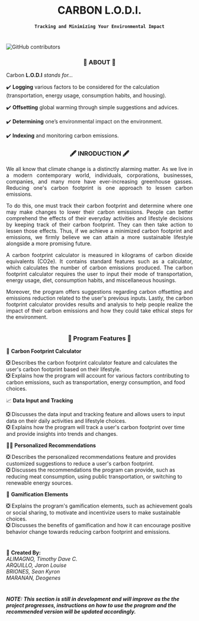 
<h1 align="center">CARBON L.O.D.I.<br><h4 align="center"><code>Tracking and Minimizing Your Environmental Impact</code></br></h4>

#  
<img alt="GitHub contributors" src="https://img.shields.io/github/contributors/JaronLouise/Carbon_Footprint_calculator?style=for-the-badge">

<h3 align = "center">📌 ABOUT 📌</h3>

Carbon __L.O.D.I__ _stands for..._

✔️ __Logging__ various factors to be considered for the calculation (transportation, energy usage, consumption habits, and housing).

✔️ __Offsetting__ global warming through simple suggestions and advices. 

✔️ __Determining__ one’s environmental impact on the environment.

✔️ __Indexing__ and monitoring carbon emissions.


<h3 align = "center">🖋 INRODUCTION 🖋</h3>

<p align="justify">
We all know that climate change is a distinctly alarming matter. As we live in a modern contemporary world, individuals, corporations, businesses, companies, and many more have ever-increasing greenhouse gasses. Reducing one's carbon footprint is one approach to lessen carbon emissions.
</p>

<p align="justify">
To do this, one must track their carbon footprint and determine where one may make changes to lower their carbon emissions. People can better comprehend the effects of their everyday activities and lifestyle decisions by keeping track of their carbon footprint. They can then take action to lessen those effects. Thus, if we achieve a minimized carbon footprint and emissions, we firmly believe we can attain a more sustainable lifestyle alongside a more promising future.
</p>

<p align="justify">
A carbon footprint calculator is measured in kilograms of carbon dioxide equivalents (CO2e). It contains standard features such as a calculator, which calculates the number of carbon emissions produced. The carbon footprint calculator requires the user to input their mode of transportation, energy usage, diet, consumption habits, and miscellaneous housings.
</p>


<p align="justify">
Moreover, the program offers suggestions regarding carbon offsetting and emissions reduction related to the user's previous inputs. Lastly, the carbon footprint calculator provides results and analysis to help people realize the impact of their carbon emissions and how they could take ethical steps for the environment.
</p>

#

<h3 align="center">🚀 Program Features 🚀</h3>

🧮 __Carbon Footprint Calculator__

❎ Describes the carbon footprint calculator feature and calculates the user's carbon footprint based on their lifestyle.  
❎ Explains how the program will account for various factors contributing to carbon emissions, such as transportation, energy consumption, and food choices.

📈 __Data Input and Tracking__

❎ Discusses the data input and tracking feature and allows users to input data on their daily activities and lifestyle choices.  
❎ Explains how the program will track a user's carbon footprint over time and provide insights into trends and changes.

👨‍🏫 __Personalized Recommendations__

❎ Describes the personalized recommendations feature and provides customized suggestions to reduce a user's carbon footprint.  
❎ Discusses the recommendations the program can provide, such as reducing meat consumption, using public transportation, or switching to renewable energy sources.

🎲 __Gamification Elements__

❎ Explains the program's gamification elements, such as achievement goals or social sharing, to motivate and incentivize users to make sustainable choices.  
❎ Discusses the benefits of gamification and how it can encourage positive behavior change towards reducing carbon footprint and emissions.
 
#

📝 __Created By:__  
_ALIMAGNO, Timothy Dave C.   
ARQUILLO, Jaron Louise   
BRIONES, Sean Kyron   
MARANAN, Deogenes_     

#

##### NOTE: This section is still in development and will improve as the the project progresses, instructions on how to use the program and the recommended version will be updated accordingly. 

#
